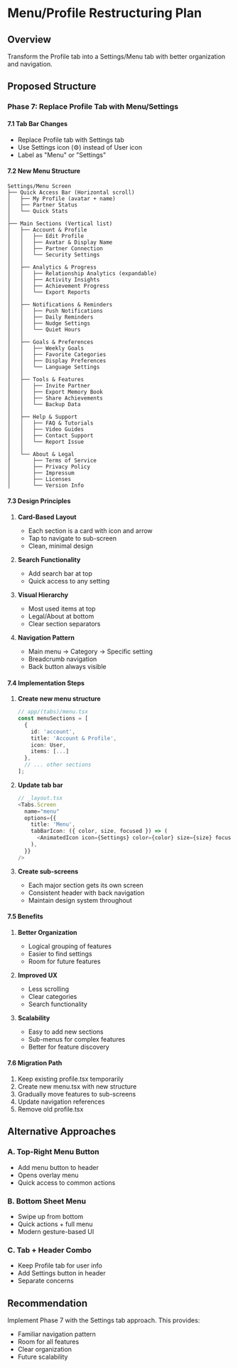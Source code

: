 # Menu/Profile Restructuring Plan

## Overview
Transform the Profile tab into a Settings/Menu tab with better organization and navigation.

## Proposed Structure

### Phase 7: Replace Profile Tab with Menu/Settings

#### 7.1 Tab Bar Changes
- Replace Profile tab with Settings tab
- Use Settings icon (⚙️) instead of User icon
- Label as "Menu" or "Settings"

#### 7.2 New Menu Structure

```
Settings/Menu Screen
├── Quick Access Bar (Horizontal scroll)
│   ├── My Profile (avatar + name)
│   ├── Partner Status
│   └── Quick Stats
│
├── Main Sections (Vertical list)
│   ├── Account & Profile
│   │   ├── Edit Profile
│   │   ├── Avatar & Display Name
│   │   ├── Partner Connection
│   │   └── Security Settings
│   │
│   ├── Analytics & Progress
│   │   ├── Relationship Analytics (expandable)
│   │   ├── Activity Insights
│   │   ├── Achievement Progress
│   │   └── Export Reports
│   │
│   ├── Notifications & Reminders
│   │   ├── Push Notifications
│   │   ├── Daily Reminders
│   │   ├── Nudge Settings
│   │   └── Quiet Hours
│   │
│   ├── Goals & Preferences
│   │   ├── Weekly Goals
│   │   ├── Favorite Categories
│   │   ├── Display Preferences
│   │   └── Language Settings
│   │
│   ├── Tools & Features
│   │   ├── Invite Partner
│   │   ├── Export Memory Book
│   │   ├── Share Achievements
│   │   └── Backup Data
│   │
│   ├── Help & Support
│   │   ├── FAQ & Tutorials
│   │   ├── Video Guides
│   │   ├── Contact Support
│   │   └── Report Issue
│   │
│   └── About & Legal
│       ├── Terms of Service
│       ├── Privacy Policy
│       ├── Impressum
│       ├── Licenses
│       └── Version Info
```

#### 7.3 Design Principles

1. **Card-Based Layout**
   - Each section is a card with icon and arrow
   - Tap to navigate to sub-screen
   - Clean, minimal design

2. **Search Functionality**
   - Add search bar at top
   - Quick access to any setting

3. **Visual Hierarchy**
   - Most used items at top
   - Legal/About at bottom
   - Clear section separators

4. **Navigation Pattern**
   - Main menu → Category → Specific setting
   - Breadcrumb navigation
   - Back button always visible

#### 7.4 Implementation Steps

1. **Create new menu structure**
   ```typescript
   // app/(tabs)/menu.tsx
   const menuSections = [
     {
       id: 'account',
       title: 'Account & Profile',
       icon: User,
       items: [...]
     },
     // ... other sections
   ];
   ```

2. **Update tab bar**
   ```typescript
   // _layout.tsx
   <Tabs.Screen
     name="menu"
     options={{
       title: 'Menu',
       tabBarIcon: ({ color, size, focused }) => (
         <AnimatedIcon icon={Settings} color={color} size={size} focused={focused} />
       ),
     }}
   />
   ```

3. **Create sub-screens**
   - Each major section gets its own screen
   - Consistent header with back navigation
   - Maintain design system throughout

#### 7.5 Benefits

1. **Better Organization**
   - Logical grouping of features
   - Easier to find settings
   - Room for future features

2. **Improved UX**
   - Less scrolling
   - Clear categories
   - Search functionality

3. **Scalability**
   - Easy to add new sections
   - Sub-menus for complex features
   - Better for feature discovery

#### 7.6 Migration Path

1. Keep existing profile.tsx temporarily
2. Create new menu.tsx with new structure
3. Gradually move features to sub-screens
4. Update navigation references
5. Remove old profile.tsx

## Alternative Approaches

### A. Top-Right Menu Button
- Add menu button to header
- Opens overlay menu
- Quick access to common actions

### B. Bottom Sheet Menu
- Swipe up from bottom
- Quick actions + full menu
- Modern gesture-based UI

### C. Tab + Header Combo
- Keep Profile tab for user info
- Add Settings button in header
- Separate concerns

## Recommendation

Implement Phase 7 with the Settings tab approach. This provides:
- Familiar navigation pattern
- Room for all features
- Clear organization
- Future scalability
